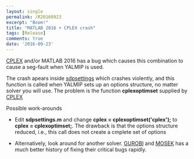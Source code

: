 ```yaml
---
layout: single
permalink: /R20160923
excerpt: "Boom!"
title: "MATLAB 2016 + CPLEX crash"
tags: [Release]
comments: true
date: '2016-09-23'
---
```


[CPLEX](/solver/cplex) and/or MATLAB 2016 has a bug which causes this combination to cause a seg-fault when YALMIP is used.

The crash apears inside [sdpsettings](/command/sdpsettings) which crashes violently, and this function is called when YALMIP sets up an options structure, no matter solver you will use. The problem is the function **cplexoptimset** supplied by [CPLEX](/solver/cplex)

Possible work-arounds

* Edit **sdpsettings.m** and change **cplex = cplexoptimset('cplex');** to **cplex = cplexoptimset;**. The drawback is that the options structure reduced, i.e., this call does not create a cmplete set of options

* Alternatively, look around for another solver. [GUROBI](/solver/gurobi) and [MOSEK](/solver/mosek) has a much better history of fixing their critical bugs rapidly.
